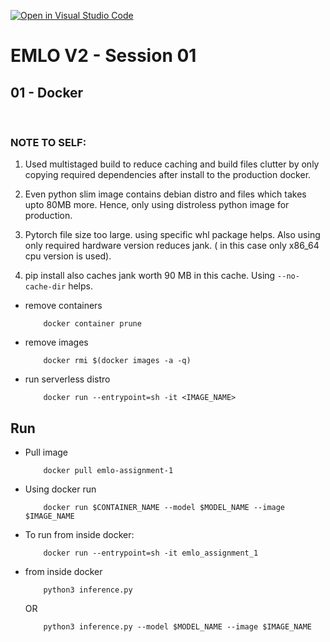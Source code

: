[![Open in Visual Studio Code](https://classroom.github.com/assets/open-in-vscode-c66648af7eb3fe8bc4f294546bfd86ef473780cde1dea487d3c4ff354943c9ae.svg)](https://classroom.github.com/online_ide?assignment_repo_id=8310499&assignment_repo_type=AssignmentRepo)

# EMLO V2 - Session 01

## 01 - Docker

<br/>

### NOTE TO SELF:

1. Used multistaged build to reduce caching and build files clutter by only copying required dependencies after install to the production docker.

2. Even python slim image contains debian distro and files which takes upto 80MB more. Hence, only using distroless python image for production.

3. Pytorch file size too large. using specific whl package helps. Also using only required hardware version reduces jank. ( in this case only x86_64 cpu version is used).

4. pip install also caches jank worth 90 MB in this cache. Using `--no-cache-dir` helps.

- remove containers 

    ```
        docker container prune
    ```

- remove images 

    ```
        docker rmi $(docker images -a -q)
    ``` 

- run serverless distro

    ```
        docker run --entrypoint=sh -it <IMAGE_NAME>
    ```

## Run

- Pull image 

    ```
        docker pull emlo-assignment-1
    ```

- Using docker run 

    ```
        docker run $CONTAINER_NAME --model $MODEL_NAME --image $IMAGE_NAME
    ```

- To run from inside docker:

    ```
        docker run --entrypoint=sh -it emlo_assignment_1
    ```

- from inside docker 

    ```
        python3 inference.py
    ```

    OR 

    ``` 
        python3 inference.py --model $MODEL_NAME --image $IMAGE_NAME
    ```
